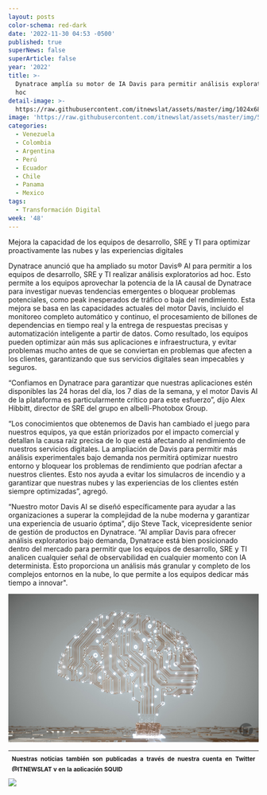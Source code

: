 ```yaml
---
layout: posts
color-schema: red-dark
date: '2022-11-30 04:53 -0500'
published: true
superNews: false
superArticle: false
year: '2022'
title: >-
  Dynatrace amplía su motor de IA Davis para permitir análisis exploratorios ad
  hoc
detail-image: >-
  https://raw.githubusercontent.com/itnewslat/assets/master/img/1024x680/AI-g.jpg
image: 'https://raw.githubusercontent.com/itnewslat/assets/master/img/540x320/AI-p.jpg'
categories:
  - Venezuela
  - Colombia
  - Argentina
  - Perú
  - Ecuador
  - Chile
  - Panama
  - Mexico
tags:
  - Transformación Digital
week: '48'
---
```

Mejora la capacidad de los equipos de desarrollo, SRE y TI para optimizar proactivamente las nubes y las experiencias digitales

Dynatrace anunció que ha ampliado su motor Davis® AI para permitir a los equipos de desarrollo, SRE y TI realizar análisis exploratorios ad hoc. Esto permite a los equipos aprovechar la potencia de la IA causal de Dynatrace para investigar nuevas tendencias emergentes o bloquear problemas potenciales, como peak inesperados de tráfico o baja del rendimiento. Esta mejora se basa en las capacidades actuales del motor Davis, incluido el monitoreo completo automático y continuo, el procesamiento de billones de dependencias en tiempo real y la entrega de respuestas precisas y automatización inteligente a partir de datos. Como resultado, los equipos pueden optimizar aún más sus aplicaciones e infraestructura, y evitar problemas mucho antes de que se conviertan en problemas que afecten a los clientes, garantizando que sus servicios digitales sean impecables y seguros.

“Confiamos en Dynatrace para garantizar que nuestras aplicaciones estén disponibles las 24 horas del día, los 7 días de la semana, y el motor Davis AI de la plataforma es particularmente crítico para este esfuerzo”, dijo Alex Hibbitt, director de SRE del grupo en albelli-Photobox Group. 

“Los conocimientos que obtenemos de Davis han cambiado el juego para nuestros equipos, ya que están priorizados por el impacto comercial y detallan la causa raíz precisa de lo que está afectando al rendimiento de nuestros servicios digitales. La ampliación de Davis para permitir más análisis experimentales bajo demanda nos permitirá optimizar nuestro entorno y bloquear los problemas de rendimiento que podrían afectar a nuestros clientes. Esto nos ayuda a evitar los simulacros de incendio y a garantizar que nuestras nubes y las experiencias de los clientes estén siempre optimizadas”, agregó.

“Nuestro motor Davis AI se diseñó específicamente para ayudar a las organizaciones a superar la complejidad de la nube moderna y garantizar una experiencia de usuario óptima”, dijo Steve Tack, vicepresidente senior de gestión de productos en Dynatrace. “Al ampliar Davis para ofrecer análisis exploratorios bajo demanda, Dynatrace está bien posicionado dentro del mercado para permitir que los equipos de desarrollo, SRE y TI analicen cualquier señal de observabilidad en cualquier momento con IA determinista. Esto proporciona un análisis más granular y completo de los complejos entornos en la nube, lo que permite a los equipos dedicar más tiempo a innovar".

![](https://raw.githubusercontent.com/itnewslat/assets/master/img/540x320/AI-p.jpg)

<table style="height: 42px;" width="569">
<tbody>
<tr>
<td style="text-align: justify;"><sub><strong>Nuestras noticias también son publicadas a través de nuestra cuenta en Twitter <a href="https://twitter.com/itnewslat?lang=es">@ITNEWSLAT</a> y en la aplicación <a href="https://squidapp.co/en/">SQUID</a></strong></sub></td>
</tr>
</tbody>
</table>

<img src="https://tracker.metricool.com/c3po.jpg?hash=56f88a41e39ab42c063cc51676587a04"/>